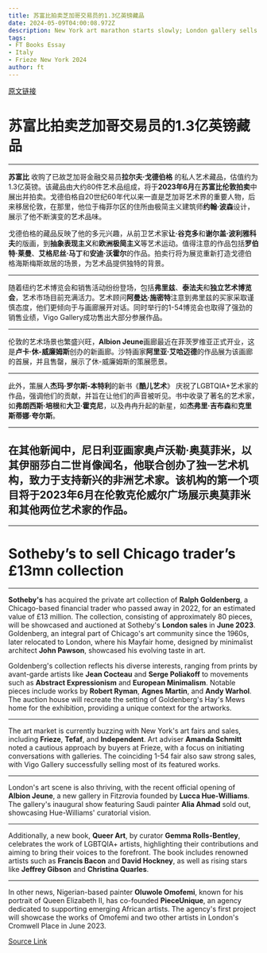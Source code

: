 ```yaml
---
title: 苏富比拍卖芝加哥交易员的1.3亿英镑藏品
date: 2024-05-09T04:00:08.972Z
description: New York art marathon starts slowly; London gallery sells out first show; new book highlights queer art
tags: 
- FT Books Essay
- Italy
- Frieze New York 2024
author: ft
---
```


[原文链接](https://ft.com/content/89df7375-3791-426d-b463-7a6108cfdac9)

# 苏富比拍卖芝加哥交易员的1.3亿英镑藏品

---

**苏富比** 收购了已故芝加哥金融交易员**拉尔夫·戈德伯格** 的私人艺术藏品，估值约为1.3亿英镑。该藏品由大约80件艺术品组成，将于**2023年6月**在**苏富比伦敦拍卖**中展出并拍卖。戈德伯格自20世纪60年代以来一直是芝加哥艺术界的重要人物，后来移居伦敦，在那里，他位于梅菲尔区的住所由极简主义建筑师**约翰·波森**设计，展示了他不断演变的艺术品味。

戈德伯格的藏品反映了他的多元兴趣，从前卫艺术家**让·谷克多**和**谢尔盖·波利雅科夫**的版画，到**抽象表现主义**和**欧洲极简主义**等艺术运动。值得注意的作品包括**罗伯特·莱曼**、**艾格尼丝·马丁**和**安迪·沃霍尔**的作品。拍卖行将为展览重新打造戈德伯格海斯梅斯故居的场景，为艺术品提供独特的背景。

---

随着纽约艺术博览会和销售活动纷纷登场，包括**弗里兹**、**泰法夫**和**独立艺术博览会**，艺术市场目前充满活力。艺术顾问**阿曼达·施密特**注意到弗里兹的买家采取谨慎态度，他们更倾向于与画廊展开对话。同时举行的1-54博览会也取得了强劲的销售业绩，Vigo Gallery成功售出大部分参展作品。

---

伦敦的艺术场景也繁盛兴旺，**Albion Jeune**画廊最近在菲茨罗维亚正式开业，这是**卢卡·休-威廉姆斯**创办的新画廊。沙特画家**阿里亚·艾哈迈德**的作品展为该画廊的首展，并且售罄，展示了休-威廉姆斯的策展愿景。

---

此外，策展人**杰玛·罗尔斯-本特利**的新书《**酷儿艺术**》 庆祝了LGBTQIA+艺术家的作品，强调他们的贡献，并旨在让他们的声音被听见。书中收录了著名的艺术家，如**弗朗西斯·培根**和**大卫·霍克尼**，以及冉冉升起的新星，如**杰弗里·吉布森**和**克里斯蒂娜·夸尔斯**。

---

在其他新闻中，尼日利亚画家**奥卢沃勒·奥莫菲米**，以其伊丽莎白二世肖像闻名，他联合创办了**独一艺术**机构，致力于支持新兴的非洲艺术家。该机构的第一个项目将于2023年6月在伦敦克伦威尔广场展示奥莫菲米和其他两位艺术家的作品。
---

---

# Sotheby’s to sell Chicago trader’s £13mn collection

---

**Sotheby's** has acquired the private art collection of **Ralph Goldenberg**, a Chicago-based financial trader who passed away in 2022, for an estimated value of £13 million. The collection, consisting of approximately 80 pieces, will be showcased and auctioned at Sotheby's **London sales** in **June 2023**. Goldenberg, an integral part of Chicago's art community since the 1960s, later relocated to London, where his Mayfair home, designed by minimalist architect **John Pawson**, showcased his evolving taste in art. 

Goldenberg's collection reflects his diverse interests, ranging from prints by avant-garde artists like **Jean Cocteau** and **Serge Poliakoff** to movements such as **Abstract Expressionism** and **European Minimalism**. Notable pieces include works by **Robert Ryman**, **Agnes Martin**, and **Andy Warhol**. The auction house will recreate the setting of Goldenberg's Hay's Mews home for the exhibition, providing a unique context for the artworks. 

---

The art market is currently buzzing with New York's art fairs and sales, including **Frieze**, **Tefaf**, and **Independent**. Art adviser **Amanda Schmitt** noted a cautious approach by buyers at Frieze, with a focus on initiating conversations with galleries. The coinciding 1-54 fair also saw strong sales, with Vigo Gallery successfully selling most of its featured works. 

---

London's art scene is also thriving, with the recent official opening of **Albion Jeune**, a new gallery in Fitzrovia founded by **Lucca Hue-Williams**. The gallery's inaugural show featuring Saudi painter **Alia Ahmad** sold out, showcasing Hue-Williams' curatorial vision. 

---

Additionally, a new book, **Queer Art**, by curator **Gemma Rolls-Bentley**, celebrates the work of LGBTQIA+ artists, highlighting their contributions and aiming to bring their voices to the forefront. The book includes renowned artists such as **Francis Bacon** and **David Hockney**, as well as rising stars like **Jeffrey Gibson** and **Christina Quarles**. 

---

In other news, Nigerian-based painter **Oluwole Omofemi**, known for his portrait of Queen Elizabeth II, has co-founded **PieceUnique**, an agency dedicated to supporting emerging African artists. The agency's first project will showcase the works of Omofemi and two other artists in London's Cromwell Place in June 2023.

[Source Link](https://ft.com/content/89df7375-3791-426d-b463-7a6108cfdac9)

